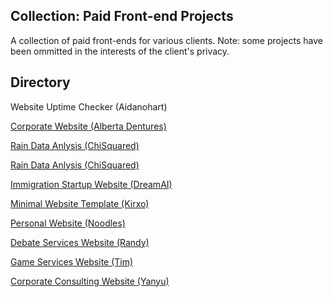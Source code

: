 ## Collection: Paid Front-end Projects
A collection of paid front-ends for various clients. Note: some projects have been ommitted in the interests of the client's privacy.

## Directory
<p>Website Uptime Checker (Aidanohart)</p>

<a href="https://r0h.in/articles/paid/alberta" target="_blank">Corporate Website (Alberta Dentures)</a>

<a href="https://r0h.in/articles/paid/chisquared/app" target="_blank">Rain Data Anlysis (ChiSquared)</a>

<a href="https://r0h.in/articles/paid/chisquared/app" target="_blank">Rain Data Anlysis (ChiSquared)</a>

<a href="https://r0h.in/articles/paid/DreamAI" target="_blank">Immigration Startup Website (DreamAI)</a>

<a href="https://r0h.in/articles/paid/kirxo" target="_blank">Minimal Website Template (Kirxo)</a>

<a href="https://r0h.in/articles/paid/noodles" target="_blank">Personal Website (Noodles)</a>

<a href="https://r0h.in/articles/paid/Randy" target="_blank">Debate Services Website (Randy)</a>

<a href="https://r0h.in/articles/paid/Tim" target="_blank">Game Services Website (Tim)</a>

<a href="https://r0h.in/articles/paid/Credence" target="_blank">Corporate Consulting Website (Yanyu)</a>